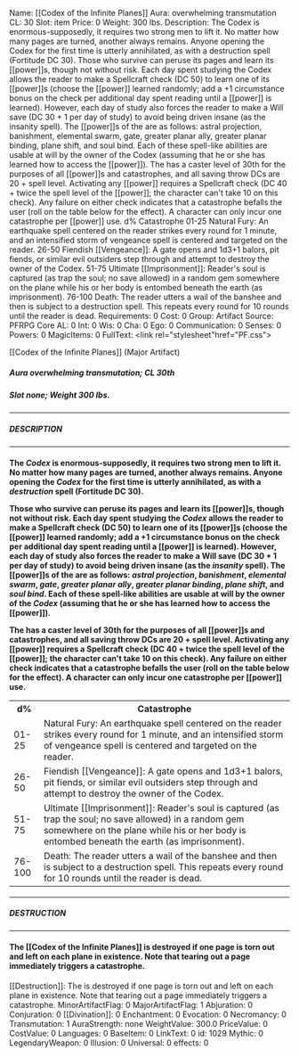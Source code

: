 Name: [[Codex of the Infinite Planes]]
Aura: overwhelming transmutation
CL: 30
Slot: item
Price: 0
Weight: 300 lbs.
Description: The Codex is enormous-supposedly, it requires two strong men to lift it. No matter how many pages are turned, another always remains. Anyone opening the Codex for the first time is utterly annihilated, as with a destruction spell (Fortitude DC 30). Those who survive can peruse its pages and learn its [[power]]s, though not without risk. Each day spent studying the Codex allows the reader to make a Spellcraft check (DC 50) to learn one of its [[power]]s (choose the [[power]] learned randomly; add a +1 circumstance bonus on the check per additional day spent reading until a [[power]] is learned). However, each day of study also forces the reader to make a Will save (DC 30 + 1 per day of study) to avoid being driven insane (as the insanity spell). The [[power]]s of the are as follows: astral projection, banishment, elemental swarm, gate, greater planar ally, greater planar binding, plane shift, and soul bind. Each of these spell-like abilities are usable at will by the owner of the Codex (assuming that he or she has learned how to access the [[power]]). The has a caster level of 30th for the purposes of all [[power]]s and catastrophes, and all saving throw DCs are 20 + spell level. Activating any [[power]] requires a Spellcraft check (DC 40 + twice the spell level of the [[power]]; the character can't take 10 on this check). Any failure on either check indicates that a catastrophe befalls the user (roll on the table below for the effect). A character can only incur one catastrophe per [[power]] use. d% Catastrophe 01-25 Natural Fury: An earthquake spell centered on the reader strikes every round for 1 minute, and an intensified storm of vengeance spell is centered and targeted on the reader. 26-50 Fiendish [[Vengeance]]: A gate opens and 1d3+1 balors, pit fiends, or similar evil outsiders step through and attempt to destroy the owner of the Codex. 51-75 Ultimate [[Imprisonment]]: Reader's soul is captured (as trap the soul; no save allowed) in a random gem somewhere on the plane while his or her body is entombed beneath the earth (as imprisonment). 76-100 Death: The reader utters a wail of the banshee and then is subject to a destruction spell. This repeats every round for 10 rounds until the reader is dead.
Requirements: 0
Cost: 0
Group: Artifact
Source: PFRPG Core
AL: 0
Int: 0
Wis: 0
Cha: 0
Ego: 0
Communication: 0
Senses: 0
Powers: 0
MagicItems: 0
FullText: <link rel="stylesheet"href="PF.css"><div class="heading"><p class="alignleft">[[Codex of the Infinite Planes]] (Major Artifact)</p><div style="clear: both;"></div></div><div><h5><b>Aura </b>overwhelming transmutation; <b>CL </b>30th</h5><h5><b>Slot </b>none; <b>Weight </b>300 lbs.</h5></div><hr/><div><h5><b>DESCRIPTION</b></h5></div><hr/><div><h4><p>The <i>Codex</i> is enormous-supposedly, it requires two strong men to lift it. No matter how many pages are turned, another always remains. Anyone opening the <i>Codex</i> for the first time is utterly annihilated, as with a <i>destruction</i> spell (Fortitude DC 30).</p><p>Those who survive can peruse its pages and learn its [[power]]s, though not without risk. Each day spent studying the <i>Codex</i> allows the reader to make a Spellcraft check (DC 50) to learn one of its [[power]]s (choose the [[power]] learned randomly; add a +1 circumstance bonus on the check per additional day spent reading until a [[power]] is learned). However, each day of study also forces the reader to make a Will save (DC 30 + 1 per day of study) to avoid being driven insane (as the <i>insanity</i> spell). The [[power]]s of the are as follows: <i>astral projection</i>, <i>banishment</i>, <i>elemental swarm</i>, <i>gate</i>, <i>greater planar ally</i>, <i>greater planar binding</i>, <i>plane shift</i>, and <i>soul bind</i>. Each of these spell-like abilities are usable at will by the owner of the <i>Codex</i> (assuming that he or she has learned how to access the [[power]]).</p><p>The has a caster level of 30th for the purposes of all [[power]]s and catastrophes, and all saving throw DCs are 20 + spell level. Activating any [[power]] requires a Spellcraft check (DC 40 + twice the spell level of the [[power]]; the character can't take 10 on this check). Any failure on either check indicates that a catastrophe befalls the user (roll on the table below for the effect). A character can only incur one catastrophe per [[power]] use.</p><p> <table><tr><th>d%</th><th>Catastrophe</th></tr><tr><td>01-25</td><td>Natural Fury: An earthquake spell centered on the reader strikes every round for 1 minute, and an intensified storm of vengeance spell is centered and targeted on the reader.</td></tr><tr><td>26-50</td><td>Fiendish [[Vengeance]]: A gate opens and 1d3+1 balors, pit fiends, or similar evil outsiders step through and attempt to destroy the owner of the Codex.</td></tr><tr><td>51-75</td><td>Ultimate [[Imprisonment]]: Reader's soul is captured (as trap the soul; no save allowed) in a random gem somewhere on the plane while his or her body is entombed beneath the earth (as imprisonment).</td></tr><tr><td>76-100</td><td>Death: The reader utters a wail of the banshee and then is subject to a destruction spell. This repeats every round for 10 rounds until the reader is dead.</td></tr></table> </p></h4></div><hr/><div><h5><b>DESTRUCTION</b></h5></div><hr/><div><h4><p>The [[Codex of the Infinite Planes]] is destroyed if one page is torn out and left on each plane in existence. Note that tearing out a page immediately triggers a catastrophe.</p></h4></div>
[[Destruction]]: The is destroyed if one page is torn out and left on each plane in existence. Note that tearing out a page immediately triggers a catastrophe.
MinorArtifactFlag: 0
MajorArtifactFlag: 1
Abjuration: 0
Conjuration: 0
[[Divination]]: 0
Enchantment: 0
Evocation: 0
Necromancy: 0
Transmutation: 1
AuraStrength: none
WeightValue: 300.0
PriceValue: 0
CostValue: 0
Languages: 0
BaseItem: 0
LinkText: 0
id: 1029
Mythic: 0
LegendaryWeapon: 0
Illusion: 0
Universal: 0
effects: 0
